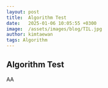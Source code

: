 ```yaml
---
layout: post
title:  Algorithm Test
date:   2025-01-06 10:05:55 +0300
image:  /assets/images/blog/TIL.jpg
author: kimtaewan
tags: Algorithm
---
```


## Algorithm Test
AA